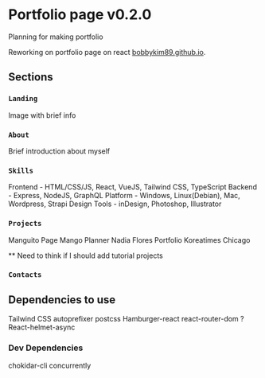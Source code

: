 # Portfolio page v0.2.0

Planning for making portfolio

Reworking on portfolio page on react [bobbykim89.github.io](https://bobbykim89.github.io).

## Sections

### `Landing`

Image with brief info

### `About`

Brief introduction about myself

### `Skills`

Frontend - HTML/CSS/JS, React, VueJS, Tailwind CSS, TypeScript
Backend - Express, NodeJS, GraphQL
Platform - Windows, Linux(Debian), Mac, Wordpress, Strapi
Design Tools - inDesign, Photoshop, Illustrator

### `Projects`

Manguito Page
Mango Planner
Nadia Flores Portfolio
Koreatimes Chicago

\*\* Need to think if I should add tutorial projects

### `Contacts`

## Dependencies to use

Tailwind CSS
autoprefixer
postcss
Hamburger-react
react-router-dom ?
React-helmet-async

### Dev Dependencies

chokidar-cli
concurrently
